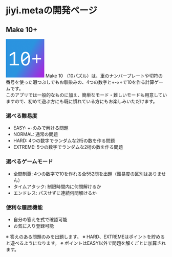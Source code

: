 # jiyi.metaの開発ページ
## Make 10+
![](./img/MTIcon120.png)
Make 10 （10パズル）は、車のナンバープレートや切符の番号を使った暇つぶしでもお馴染みの、4つの数字と+-×÷で10を作る計算ゲームです。  
このアプリでは一般的なものに加え、簡単なモード・難しいモードも用意していますので、初めて遊ぶ方にも既に慣れている方にもお楽しみいただけます。  

### 選べる難易度
- EASY: +-のみで解ける問題
- NORMAL: 通常の問題
- HARD: 4つの数字でランダムな2桁の数を作る問題
- EXTREME: 5つの数字でランダムな2桁の数を作る問題

### 選べるゲームモード
- 全問制覇: 4つの数字で10を作れる全552問を出題（難易度の区別はありません）
- タイムアタック: 制限時間内に何問解けるか
- エンドレス: パスせずに連続何問解けるか

### 便利な履歴機能
- 自分の答えを式で確認可能
- お気に入り登録可能

※ 答えのある問題のみを出題します。
※ HARD、EXTREMEはポイントを貯めると遊べるようになります。
※ ポイントはEASY以外で問題を解くごとに加算されます。  
